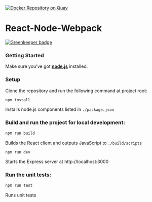 [![Docker Repository on Quay](https://quay.io/repository/sethbergman/react-node-webpack/status "Docker Repository on Quay")](https://quay.io/repository/sethbergman/react-node-webpack)

# React-Node-Webpack

[![Greenkeeper badge](https://badges.greenkeeper.io/sethbergman/react-node-webpack.svg)](https://greenkeeper.io/)

### Getting Started
Make sure you've got **[node.js](https://nodejs.org/)** installed.

### Setup
Clone the repository and run the following command at project root:
```sh
npm install
```
Installs node.js components listed in `./package.json`

### Build and run the project for local development:
```sh
npm run build
```
Builds the React client and outputs JavaScript to `./build/scripts`

```sh
npm run dev
```
Starts the Express server at http://localhost:3000

### Run the unit tests:
```sh
npm run test
```
Runs unit tests
